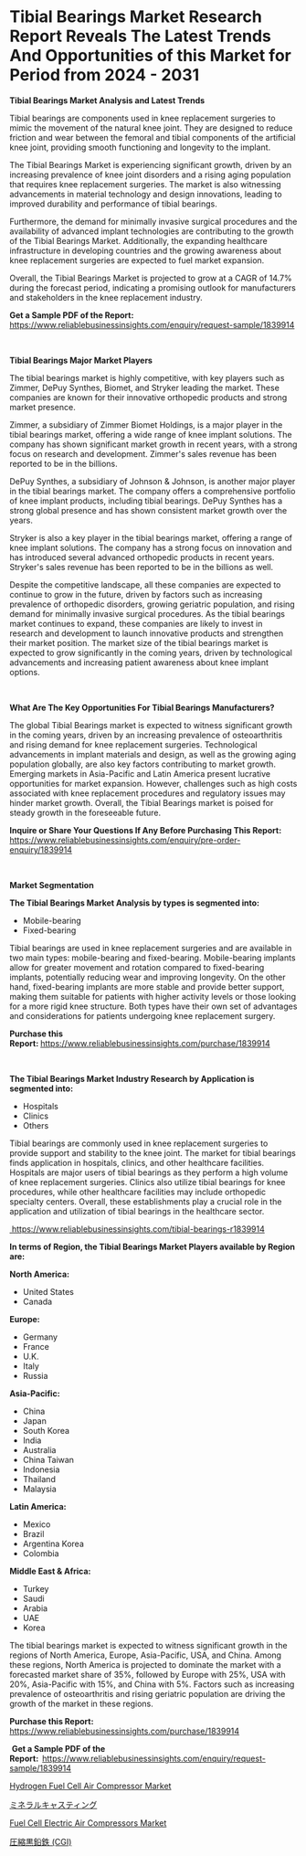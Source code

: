 <p><h1>Tibial Bearings Market Research Report Reveals The Latest Trends And Opportunities of this Market for Period from 2024 - 2031</h1></p><p><strong>Tibial Bearings Market Analysis and Latest Trends</strong></p>
<p><p>Tibial bearings are components used in knee replacement surgeries to mimic the movement of the natural knee joint. They are designed to reduce friction and wear between the femoral and tibial components of the artificial knee joint, providing smooth functioning and longevity to the implant.</p><p>The Tibial Bearings Market is experiencing significant growth, driven by an increasing prevalence of knee joint disorders and a rising aging population that requires knee replacement surgeries. The market is also witnessing advancements in material technology and design innovations, leading to improved durability and performance of tibial bearings.</p><p>Furthermore, the demand for minimally invasive surgical procedures and the availability of advanced implant technologies are contributing to the growth of the Tibial Bearings Market. Additionally, the expanding healthcare infrastructure in developing countries and the growing awareness about knee replacement surgeries are expected to fuel market expansion.</p><p>Overall, the Tibial Bearings Market is projected to grow at a CAGR of 14.7% during the forecast period, indicating a promising outlook for manufacturers and stakeholders in the knee replacement industry.</p></p>
<p><strong>Get a Sample PDF of the Report:&nbsp;</strong> <a href="https://www.reliablebusinessinsights.com/enquiry/request-sample/1839914">https://www.reliablebusinessinsights.com/enquiry/request-sample/1839914</a></p>
<p>&nbsp;</p>
<p><strong>Tibial Bearings Major Market Players</strong></p>
<p><p>The tibial bearings market is highly competitive, with key players such as Zimmer, DePuy Synthes, Biomet, and Stryker leading the market. These companies are known for their innovative orthopedic products and strong market presence.</p><p>Zimmer, a subsidiary of Zimmer Biomet Holdings, is a major player in the tibial bearings market, offering a wide range of knee implant solutions. The company has shown significant market growth in recent years, with a strong focus on research and development. Zimmer's sales revenue has been reported to be in the billions.</p><p>DePuy Synthes, a subsidiary of Johnson & Johnson, is another major player in the tibial bearings market. The company offers a comprehensive portfolio of knee implant products, including tibial bearings. DePuy Synthes has a strong global presence and has shown consistent market growth over the years.</p><p>Stryker is also a key player in the tibial bearings market, offering a range of knee implant solutions. The company has a strong focus on innovation and has introduced several advanced orthopedic products in recent years. Stryker's sales revenue has been reported to be in the billions as well.</p><p>Despite the competitive landscape, all these companies are expected to continue to grow in the future, driven by factors such as increasing prevalence of orthopedic disorders, growing geriatric population, and rising demand for minimally invasive surgical procedures. As the tibial bearings market continues to expand, these companies are likely to invest in research and development to launch innovative products and strengthen their market position. The market size of the tibial bearings market is expected to grow significantly in the coming years, driven by technological advancements and increasing patient awareness about knee implant options.</p></p>
<p>&nbsp;</p>
<p><strong>What Are The Key Opportunities For Tibial Bearings Manufacturers?</strong></p>
<p><p>The global Tibial Bearings market is expected to witness significant growth in the coming years, driven by an increasing prevalence of osteoarthritis and rising demand for knee replacement surgeries. Technological advancements in implant materials and design, as well as the growing aging population globally, are also key factors contributing to market growth. Emerging markets in Asia-Pacific and Latin America present lucrative opportunities for market expansion. However, challenges such as high costs associated with knee replacement procedures and regulatory issues may hinder market growth. Overall, the Tibial Bearings market is poised for steady growth in the foreseeable future.</p></p>
<p><strong>Inquire or Share Your Questions If Any Before Purchasing This Report:</strong> <a href="https://www.reliablebusinessinsights.com/enquiry/pre-order-enquiry/1839914">https://www.reliablebusinessinsights.com/enquiry/pre-order-enquiry/1839914</a></p>
<p>&nbsp;</p>
<p><strong>Market Segmentation</strong></p>
<p><strong>The Tibial Bearings Market Analysis by types is segmented into:</strong></p>
<p><ul><li>Mobile-bearing</li><li>Fixed-bearing</li></ul></p>
<p><p>Tibial bearings are used in knee replacement surgeries and are available in two main types: mobile-bearing and fixed-bearing. Mobile-bearing implants allow for greater movement and rotation compared to fixed-bearing implants, potentially reducing wear and improving longevity. On the other hand, fixed-bearing implants are more stable and provide better support, making them suitable for patients with higher activity levels or those looking for a more rigid knee structure. Both types have their own set of advantages and considerations for patients undergoing knee replacement surgery.</p></p>
<p><strong>Purchase this Report:&nbsp;</strong><a href="https://www.reliablebusinessinsights.com/purchase/1839914">https://www.reliablebusinessinsights.com/purchase/1839914</a></p>
<p>&nbsp;</p>
<p><strong>The Tibial Bearings Market Industry Research by Application is segmented into:</strong></p>
<p><ul><li>Hospitals</li><li>Clinics</li><li>Others</li></ul></p>
<p><p>Tibial bearings are commonly used in knee replacement surgeries to provide support and stability to the knee joint. The market for tibial bearings finds application in hospitals, clinics, and other healthcare facilities. Hospitals are major users of tibial bearings as they perform a high volume of knee replacement surgeries. Clinics also utilize tibial bearings for knee procedures, while other healthcare facilities may include orthopedic specialty centers. Overall, these establishments play a crucial role in the application and utilization of tibial bearings in the healthcare sector.</p></p>
<p><a href="https://www.reliablebusinessinsights.com/tibial-bearings-r1839914">&nbsp;https://www.reliablebusinessinsights.com/tibial-bearings-r1839914</a></p>
<p><strong>In terms of Region, the Tibial Bearings Market Players available by Region are:</strong></p>
<p>
    <p> <strong> North America: </strong>
        <ul>
            <li>United States</li>
            <li>Canada</li>
        </ul>
        </p> 
    <p> <strong> Europe: </strong>
        <ul>
            <li>Germany</li>
            <li>France</li>
            <li>U.K.</li>
            <li>Italy</li>
            <li>Russia</li>
        </ul>
        </p> 
    <p> <strong> Asia-Pacific: </strong>
        <ul>
            <li>China</li>
            <li>Japan</li>
            <li>South Korea</li>
            <li>India</li>
            <li>Australia</li>
            <li>China Taiwan</li>
            <li>Indonesia</li>
            <li>Thailand</li>
            <li>Malaysia</li>
        </ul>
        </p> 
    <p> <strong> Latin America: </strong>
        <ul>
            <li>Mexico</li>
            <li>Brazil</li>
            <li>Argentina Korea</li>
            <li>Colombia</li>
        </ul>
        </p> 
    <p> <strong> Middle East & Africa: </strong>
        <ul>
            <li>Turkey</li>
            <li>Saudi</li>
            <li>Arabia</li>
            <li>UAE</li>
            <li>Korea</li>
        </ul>
    </p>
    </p>
<p><p>The tibial bearings market is expected to witness significant growth in the regions of North America, Europe, Asia-Pacific, USA, and China. Among these regions, North America is projected to dominate the market with a forecasted market share of 35%, followed by Europe with 25%, USA with 20%, Asia-Pacific with 15%, and China with 5%. Factors such as increasing prevalence of osteoarthritis and rising geriatric population are driving the growth of the market in these regions.</p></p>
<p><strong>Purchase this Report: </strong><a href="https://www.reliablebusinessinsights.com/purchase/1839914">https://www.reliablebusinessinsights.com/purchase/1839914</a></p>
<p>&nbsp;<strong>Get a Sample PDF of the Report:&nbsp;&nbsp;</strong><a href="https://www.reliablebusinessinsights.com/enquiry/request-sample/1839914">https://www.reliablebusinessinsights.com/enquiry/request-sample/1839914</a></p>
<p><strong></strong></p>
<p><p><a href="https://github.com/lamhaoka57/Market-Research-Report-List-1/blob/main/hydrogen-fuel-cell-air-compressor-market.md">Hydrogen Fuel Cell Air Compressor Market</a></p><p><a href="https://github.com/dathomson6534/Market-Research-Report-List-2/blob/main/1766075169755.md">ミネラルキャスティング</a></p><p><a href="https://github.com/dancokkoe288/Market-Research-Report-List-1/blob/main/fuel-cell-electric-air-compressors-market.md">Fuel Cell Electric Air Compressors Market</a></p><p><a href="https://github.com/BoydYundt1/Market-Research-Report-List-2/blob/main/2196851169756.md">圧縮黒鉛鉄 (CGI)</a></p></p>